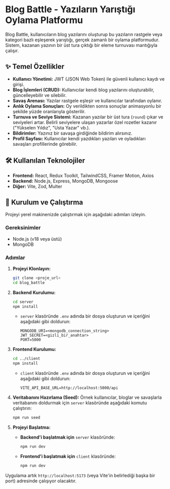# Blog Battle - Yazıların Yarıştığı Oylama Platformu

Blog Battle, kullanıcıların blog yazılarını oluşturup bu yazıların rastgele veya kategori bazlı eşleşerek yarıştığı, gerçek zamanlı bir oylama platformudur. Sistem, kazanan yazının bir üst tura çıktığı bir eleme turnuvası mantığıyla çalışır.

## ✨ Temel Özellikler

- **Kullanıcı Yönetimi:** JWT (JSON Web Token) ile güvenli kullanıcı kaydı ve girişi.
- **Blog İşlemleri (CRUD):** Kullanıcılar kendi blog yazılarını oluşturabilir, güncelleyebilir ve silebilir.
- **Savaş Arenası:** Yazılar rastgele eşleşir ve kullanıcılar tarafından oylanır.
- **Anlık Oylama Sonuçları:** Oy verildikten sonra sonuçlar animasyonlu bir şekilde yüzde oranlarıyla gösterilir.
- **Turnuva ve Seviye Sistemi:** Kazanan yazılar bir üst tura (`round`) çıkar ve seviyeleri artar. Belirli seviyelere ulaşan yazarlar özel rozetler kazanır ("Yükselen Yıldız", "Usta Yazar" vb.).
- **Bildirimler:** Yazınız bir savaşa girdiğinde bildirim alırsınız.
- **Profil Sayfası:** Kullanıcılar kendi yazdıkları yazıları ve oyladıkları savaşları profillerinde görebilir.

## 🛠️ Kullanılan Teknolojiler

- **Frontend:** React, Redux Toolkit, TailwindCSS, Framer Motion, Axios
- **Backend:** Node.js, Express, MongoDB, Mongoose
- **Diğer:** Vite, Zod, Multer

## 🚀 Kurulum ve Çalıştırma

Projeyi yerel makinenizde çalıştırmak için aşağıdaki adımları izleyin.

### Gereksinimler

- Node.js (v18 veya üstü)
- MongoDB

### Adımlar

1.  **Projeyi Klonlayın:**

    ```bash
    git clone <proje_url>
    cd blog_battle
    ```

2.  **Backend Kurulumu:**

    ```bash
    cd server
    npm install
    ```

    - `server` klasöründe `.env` adında bir dosya oluşturun ve içeriğini aşağıdaki gibi doldurun:
      ```
      MONGODB_URI=<mongodb_connection_string>
      JWT_SECRET=<gizli_bir_anahtar>
      PORT=5000
      ```

3.  **Frontend Kurulumu:**

    ```bash
    cd ../client
    npm install
    ```

    - `client` klasöründe `.env` adında bir dosya oluşturun ve içeriğini aşağıdaki gibi doldurun:
      ```
      VITE_API_BASE_URL=http://localhost:5000/api
      ```

4.  **Veritabanını Hazırlama (Seed):**
    Örnek kullanıcılar, bloglar ve savaşlarla veritabanını doldurmak için `server` klasöründe aşağıdaki komutu çalıştırın:

    ```bash
    npm run seed
    ```

5.  **Projeyi Başlatma:**
    - **Backend'i başlatmak için** `server` klasöründe:
      ```bash
      npm run dev
      ```
    - **Frontend'i başlatmak için** `client` klasöründe:
      ```bash
      npm run dev
      ```

Uygulama artık `http://localhost:5173` (veya Vite'in belirlediği başka bir port) adresinde çalışıyor olacaktır.
